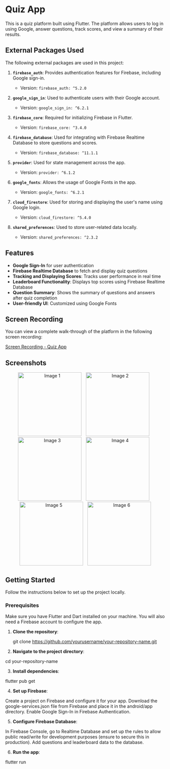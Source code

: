 # Quiz App

This is a quiz platform built using Flutter. The platform allows users to log in using Google, answer questions, track scores, and view a summary of their results.

## External Packages Used

The following external packages are used in this project:

1. **`firebase_auth`**: Provides authentication features for Firebase, including Google sign-in.
    - Version: `firebase_auth: ^5.2.0`

2. **`google_sign_in`**: Used to authenticate users with their Google account.
    - Version: `google_sign_in: ^6.2.1`

3. **`firebase_core`**: Required for initializing Firebase in Flutter.
    - Version: `firebase_core: ^3.4.0`

4. **`firebase_database`**: Used for integrating with Firebase Realtime Database to store questions and scores.
    - Version: `firebase_database: ^11.1.1`

5. **`provider`**: Used for state management across the app.
    - Version: `provider: ^6.1.2`

6. **`google_fonts`**: Allows the usage of Google Fonts in the app.
    - Version: `google_fonts: ^6.2.1`

7. **`cloud_firestore`**: Used for storing and displaying the user's name using Google login.
    - Version: `cloud_firestore: ^5.4.0`

8. **`shared_preferences`**: Used to store user-related data locally.
    - Version: `shared_preferences: ^2.3.2`

## Features

- **Google Sign-In** for user authentication
- **Firebase Realtime Database** to fetch and display quiz questions
- **Tracking and Displaying Scores**: Tracks user performance in real time
- **Leaderboard Functionality**: Displays top scores using Firebase Realtime Database
- **Question Summary**: Shows the summary of questions and answers after quiz completion
- **User-friendly UI**: Customized using Google Fonts

## Screen Recording

You can view a complete walk-through of the platform in the following screen recording:

[Screen Recording - Quiz App](https://drive.google.com/file/d/1ugsghRDtCtyxMliDAszOVS3czgFvt1oV/view?usp=sharing)

## Screenshots

<p align="center">
  <img src="https://github.com/user-attachments/assets/467d104f-fab6-44d2-846a-274c9fdf8497" alt="Image 1" width="200" style="margin-right: 10px;">
  <img src="https://github.com/user-attachments/assets/a2d4aab6-a5c2-42ad-b5d2-12a18804456c" alt="Image 2" width="200" style="margin-right: 10px;">
  <img src="https://github.com/user-attachments/assets/3c54a537-0d43-4bec-a6c5-971a391b8fec" alt="Image 3" width="200" style="margin-right: 10px;">
  <img src="https://github.com/user-attachments/assets/c6067486-7e5d-45c3-9acb-15407b2ba206" alt="Image 4" width="200" style="margin-right: 10px;">
  <img src="https://github.com/user-attachments/assets/668462ac-7c73-42cb-996a-9c7ba34989ba" alt="Image 5" width="200" style="margin-right: 10px;">
  <img src="https://github.com/user-attachments/assets/68762111-e1cd-4760-8a5e-6311d4aea9eb" alt="Image 6" width="200">
</p>



## Getting Started

Follow the instructions below to set up the project locally.

### Prerequisites

Make sure you have Flutter and Dart installed on your machine. You will also need a Firebase account to configure the app.

1. **Clone the repository**:
   
   git clone https://github.com/yourusername/your-repository-name.git
   
2. **Navigate to the project directory**:

cd your-repository-name

3. **Install dependencies**:

flutter pub get

4. **Set up Firebase**:

Create a project on Firebase and configure it for your app.
Download the google-services.json file from Firebase and place it in the android/app directory.
Enable Google Sign-In in Firebase Authentication.

5. **Configure Firebase Database**:

In Firebase Console, go to Realtime Database and set up the rules to allow public read/write for development purposes (ensure to secure this in production).
Add questions and leaderboard data to the database.

6. **Run the app**:

flutter run

